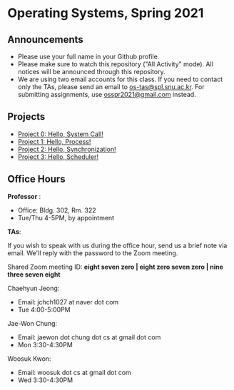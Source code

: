# Operating Systems, Spring 2021

## Announcements
* Please use your full name in your Github profile.
* Please make sure to watch this repository ("All Activity" mode). All notices will be announced through this repository.
* We are using two email accounts for this class. If you need to contact only the TAs, please send an email to [os-tas@spl.snu.ac.kr](mailto:os-tas@spl.snu.ac.kr). For submitting assignments, use [osspr2021@gmail.com](mailto:osspr2021@gmail.com) instead.


## Projects

* [Project 0: Hello, System Call!](/doc/Project0.md)
* [Project 1: Hello, Process!](/doc/Project1.md)
* [Project 2: Hello, Synchronization!](/doc/Project2.md)
* [Project 3: Hello, Scheduler!](/doc/Project3.md)

## Office Hours
**Professor** :
  - Office: Bldg. 302, Rm. 322
  - Tue/Thu 4-5PM, by appointment

**TAs**:

If you wish to speak with us during the office hour, send us a brief note via email. We'll reply with the password to the Zoom meeting.

Shared Zoom meeting ID: **eight seven zero | eight zero seven zero | nine three seven eight**

Chaehyun Jeong:
  - Email: jchch1027 at naver dot com
  - Tue 4:00-5:00PM

Jae-Won Chung:
  - Email: jaewon dot chung dot cs at gmail dot com
  - Mon 3:30-4:30PM

Woosuk Kwon:
  - Email: woosuk dot cs at gmail dot com
  - Wed 3:30-4:30PM
